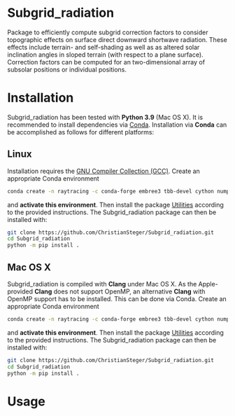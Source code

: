 # Subgrid_radiation
Package to efficiently compute subgrid correction factors to consider topographic effects on surface direct downward shortwave radiation.
These effects include terrain- and self-shading as well as as altered solar inclination angles in sloped terrain (with respect to a plane surface).
Correction factors can be computed for an two-dimensional array of subsolar positions or individual positions.
# Installation

Subgrid_radiation has been tested with **Python 3.9** (Mac OS X).
It is recommended to install dependencies via [Conda](https://docs.conda.io/en/latest/#).
Installation via **Conda** can be accomplished as follows for different platforms:

## Linux

Installation requires the [GNU Compiler Collection (GCC)](https://gcc.gnu.org). Create an appropriate Conda environment

```bash
conda create -n raytracing -c conda-forge embree3 tbb-devel cython numpy scipy xarray matplotlib cartopy netcdf4 cmcrameri skyfield skimage pyinterp pyproj
```

and **activate this environment**.
Then install the package [Utilities](https://github.com/ChristianSteger/Utilities) according to the provided instructions.
The Subgrid_radiation package can then be installed with:

```bash
git clone https://github.com/ChristianSteger/Subgrid_radiation.git
cd Subgrid_radiation
python -m pip install .
```

## Mac OS X

Subgrid_radiation is compiled with **Clang** under Mac OS X. As the Apple-provided **Clang** does not support OpenMP, an alternative **Clang** with OpenMP support has to be installed.
This can be done via Conda. Create an appropriate Conda environment

```bash
conda create -n raytracing -c conda-forge embree3 tbb-devel cython numpy scipy xarray matplotlib cartopy netcdf4 cmcrameri skyfield skimage pyinterp pyproj c-compiler openmp python=3.9
```

and **activate this environment**.
Then install the package [Utilities](https://github.com/ChristianSteger/Utilities) according to the provided instructions.
The Subgrid_radiation package can then be installed with:

```bash
git clone https://github.com/ChristianSteger/Subgrid_radiation.git
cd Subgrid_radiation
python -m pip install .
```

# Usage